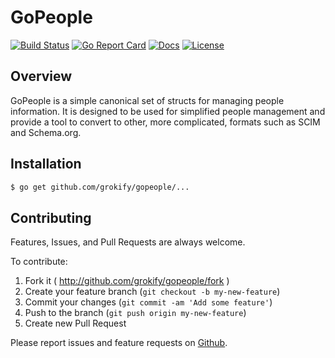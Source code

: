 # GoPeople

[![Build Status][build-status-svg]][build-status-url]
[![Go Report Card][goreport-svg]][goreport-url]
[![Docs][docs-godoc-svg]][docs-godoc-url]
[![License][license-svg]][license-url]

## Overview

GoPeople is a simple canonical set of structs for managing people
information. It is designed to be used for simplified people management
and provide a tool to convert to other, more complicated, formats such
as SCIM and Schema.org.

## Installation

```bash
$ go get github.com/grokify/gopeople/...
```

## Contributing

Features, Issues, and Pull Requests are always welcome.

To contribute:

1. Fork it ( http://github.com/grokify/gopeople/fork )
2. Create your feature branch (`git checkout -b my-new-feature`)
3. Commit your changes (`git commit -am 'Add some feature'`)
4. Push to the branch (`git push origin my-new-feature`)
5. Create new Pull Request

Please report issues and feature requests on [Github](https://github.com/grokify/gopeople).

 [used-by-svg]: https://sourcegraph.com/github.com/grokify/gopeople/-/badge.svg
 [used-by-url]: https://sourcegraph.com/github.com/grokify/gopeople?badge
 [build-status-svg]: https://github.com/grokify/gopeople/workflows/go%20build/badge.svg?branch=master
 [build-status-url]: https://github.com/grokify/gopeople/actions
 [goreport-svg]: https://goreportcard.com/badge/github.com/grokify/gopeople
 [goreport-url]: https://goreportcard.com/report/github.com/grokify/gopeople
 [docs-godoc-svg]: https://pkg.go.dev/badge/github.com/grokify/gopeople
 [docs-godoc-url]: https://pkg.go.dev/github.com/grokify/gopeople
 [license-svg]: https://img.shields.io/badge/license-MIT-blue.svg
 [license-url]: https://github.com/grokify/gopeople/blob/master/LICENSE
